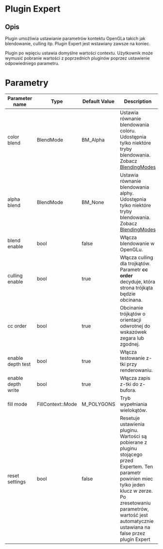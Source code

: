 # Plugin Expert

## Opis

Plugin umożliwia ustawianie parametrów kontektu OpenGLa takich jak blendowanie, culling itp.
Plugin Expert jest wstawiany zawsze na koniec.

Plugin po wpięciu ustawia domyślne wartości contextu.
Użytkownik może wymusić pobranie wartości z poprzednich pluginów poprzez ustawienie odpowiedniego parametru.

# Parametry

Parameter name         	| Type      	| Default Value    	| Description
----------------------- | -------------	| -----------------	| -----------
color blend				| BlendMode		| BM_Alpha			| Ustawia równanie blendowania coloru. Udostępnia tylko niektóre tryby blendowania. Zobacz [BlendingModes](BlendingModes)
alpha blend				| BlendMode		| BM_None			| Ustawia równanie blendowania alphy. Udostępnia tylko niektóre tryby blendowania. Zobacz [BlendingModes](BlendingModes)
blend enable			| bool			| false				| Włącza blendowanie w OpenGLu.
culling enable			| bool			| true				| Włącza culling dla trojkątów. Parametr **cc order** decyduje, która strona trójkąta będzie obcinana.
cc order				| bool			| true				| Obcinanie trójkątów o orientacji odwrotnej do wskazówek zegara lub zgodnej.
enable depth test		| bool			| true				| Włącza testowanie z-tki przy renderowaniu.
enable depth write		| bool			| true				| Włącza zapis z-tki do z-bufora.
fill mode				| FillContext::Mode | M_POLYGONS	| Tryb wypełniania wielokątów.
reset settings			| bool			| false				| Resetuje ustawienia pluginu. Wartości są pobierane z pluginu stojącego przed Expertem. Ten parametr powinien miec tylko jeden klucz w zerze. Po zresetowaniu parametrów, wartość jest automatycznie ustawiana na false przez plugin Expert